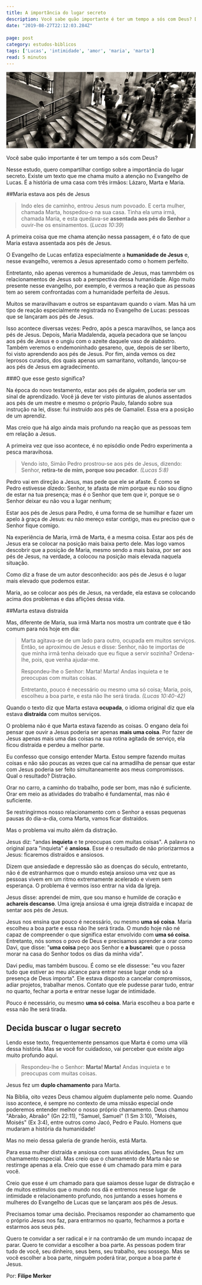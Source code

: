 ```yaml
---
title: A importância do lugar secreto
description: Você sabe quão importante é ter um tempo a sós com Deus? Descubra como esse hábito é bíblico e indispensável.
date: "2019-08-27T22:12:03.284Z"

page: post
category: estudos-biblicos
tags: ['Lucas', 'intimidade', 'amor', 'maria', 'marta']
read: 5 minutos
---
```


![Escadaria com muitas pessoas andando](./crowd.jpg)

Você sabe quão importante é ter um tempo a sós com Deus?

Nesse estudo, quero compartilhar contigo sobre a importância do lugar secreto. Existe um texto que me chama muito a atenção no Evangelho de Lucas. É a história de uma casa com três irmãos: Lázaro, Marta e Maria.

##Maria estava aos pés de Jesus

> Indo eles de caminho, entrou Jesus num povoado. E certa mulher, chamada Marta, hospedou-o na sua casa. Tinha ela uma irmã, chamada Maria, e esta quedava-se **assentada aos pés do Senhor** a ouvir-lhe os ensinamentos. (*Lucas 10:39*)

A primeira coisa que me chama atenção nessa passagem, é o fato de que Maria estava assentada aos pés de Jesus.

O Evangelho de Lucas enfatiza especialmente a **humanidade de Jesus** e, nesse evangelho, veremos a Jesus apresentado como o homem perfeito.

Entretanto, não apenas veremos a humanidade de Jesus, mas tammbém os relacionamentos de Jesus sob a perspectiva dessa humanidade. Algo muito presente nesse evangelho, por exemplo, é vermos a reação que as pessoas tem ao serem confrontadas com a humanidade perfeita de Jesus.

Muitos se maravilhavam e outros se espantavam quando o viam. Mas há um tipo de reação especialmente registrada no Evangelho de Lucas: pessoas que se lançaram aos pés de Jesus.

Isso acontece diversas vezes: Pedro, após a pesca maravilhos, se lança aos pés de Jesus. Depois, Maria Madalenda, aquela pecadora que se lançou aos pés de Jesus e o ungiu com o azeite daquele vaso de alabástro. Também veremos o endemoninhado gesareno, que, depois de ser liberto, foi visto aprendendo aos pés de Jesus. Por fim, ainda vemos os dez leprosos curados, dos quais apenas um samaritano, voltando, lançou-se aos pés de Jesus em agradecimento.

###O que esse gesto significa?

Na época do novo testamento, estar aos pés de alguém, poderia ser um sinal de aprendizado. Você já deve ter visto pinturas de alunos assentados aos pés de um mestre e mesmo o próprio Paulo, falando sobre sua instrução na lei, disse: fui instruído aos pés de Gamaliel. Essa era a posição de um aprendiz.

Mas creio que há algo ainda mais profundo na reação que as pessoas tem em relação a Jesus.

A primeira vez que isso acontece, é no episódio onde Pedro experimenta a pesca maravihosa.

> Vendo isto, Simão Pedro prostrou-se aos pés de Jesus, dizendo: Senhor, **retira-te de mim, porque sou pecador**. *(Lucas 5:8)*

Pedro vai em direção a Jesus, mas pede que ele se afaste. É como se Pedro estivesse dizedo: Senhor, te afasta de mim porque eu não sou digno de estar na tua presença; mas é o Senhor que tem que ir, porque se o Senhor deixar eu não vou a lugar nenhum;

Estar aos pés de Jesus para Pedro, é uma forma de se humilhar e fazer um apelo à graça de Jesus: eu não mereço estar contigo, mas eu preciso que o Senhor fique comigo.

Na experiência de Maria, irmã de Marta, é a mesma coisa. Estar aos pés de Jesus era se colocar na posição mais baixa perto dele. Mas logo vamos descobrir que a posição de Maria, mesmo sendo a mais baixa, por ser aos pés de Jesus, na verdade, a colocou na posição mais elevada naquela situação.

Como diz a frase de um autor desconhecido: aos pés de Jesus é o lugar mais elevado que podemos estar.

Maria, ao se colocar aos pés de Jesus, na verdade, ela estava se colocando acima dos problemas e das aflições dessa vida.

##Marta estava distraída

Mas, diferente de Maria, sua irmã Marta nos mostra um contrate que é tão comum para nós hoje em dia:

> Marta agitava-se de um lado para outro, ocupada em muitos serviços. Então, se aproximou de Jesus e disse: Senhor, não te importas de que minha irmã tenha deixado que eu fique a servir sozinha? Ordena-lhe, pois, que venha ajudar-me. 
>
> Respondeu-lhe o Senhor: Marta! Marta! Andas inquieta e te preocupas com muitas coisas.
>
> Entretanto, pouco é necessário ou mesmo uma só coisa; Maria, pois, escolheu a boa parte, e esta não lhe será tirada. *(Lucas 10:40-42)*

Quando o texto diz que Marta estava **ocupada**, o idioma original diz que ela estava **distraída** com muitos serviços.

O problema não é que Marta estava fazendo as coisas. O engano dela foi pensar que ouvir a Jesus poderia ser apenas **mais uma coisa**. Por fazer de Jesus apenas mais uma das coisas na sua rotina agitada de serviço, ela ficou distraída e perdeu a melhor parte.

Eu confesso que consigo entender Marta. Estou sempre fazendo muitas coisas e não são poucas as vezes que caí na armadilha de pensar que estar com Jesus poderia ser feito simultaneamente aos meus compromissos. Qual o resultado? Distração.

Orar no carro, a caminho do trabalho, pode ser bom, mas não é suficiente. Orar em meio as atividades do trabalho é fundamental, mas não é suficiente.

Se restringirmos nosso relacionamento com o Senhor a essas pequenas pausas do dia-a-dia, coma Marta, vamos ficar distraídos.

Mas o problema vai muito além da distração.

Jesus diz: "andas **inquieta** e te preocupas com muitas coisas". A palavra no original para "inquieta" é **ansiosa**. Esse é o resultado de não priorizarmos a Jesus: ficaremos distraídos e ansiosos.

Dizem que ansiedade e depressão são as doenças do século, entretanto, não é de estranharmos que o mundo esteja ansioso uma vez que as pessoas vivem em um ritmo extremamente acelerado e vivem sem esperança. O problema é vermos isso entrar na vida da Igreja.

Jesus disse: aprendei de mim, que sou manso e humilde de coração e **achareis descanso**. Uma igreja ansiosa é uma igreja distraída e incapaz de sentar aos pés de Jesus.

Jesus nos ensina que pouco é necessário, ou mesmo **uma só coisa**. Maria escolheu a boa parte e essa não lhe será tirada. O mundo hoje não né capaz de compreender o que significa estar envolvido com **uma só coisa**. Entretanto, nós somos o povo de Deus e precisamos aprender a orar como Davi, que disse: "**uma coisa** peço aos Senhor e **a buscarei**: que o possa morar na casa do Senhor todos os dias da minha vida".

Davi pediu, mas também buscou. É como se ele dissesse: "eu vou fazer tudo que estiver ao meu alcance para entrar nesse lugar onde só a presença de Deus importa". Ele estava disposto a cancelar compromissos, adiar projetos, trabalhar menos. Contato que ele pudesse parar tudo, entrar no quarto, fechar a porta e entrar nesse lugar de intimidade.

Pouco é necessário, ou mesmo **uma só coisa**. Maria escolheu a boa parte e essa não lhe será tirada.

## Decida buscar o lugar secreto

Lendo esse texto, frequentemente pensamos que Marta é como uma vilã dessa história. Mas se você for cuidadoso, vai perceber que existe algo muito profundo aqui.

> Respondeu-lhe o Senhor: **Marta! Marta!** Andas inquieta e te preocupas com muitas coisas.

Jesus fez um **duplo chamamento** para Marta.

Na Bíblia, oito vezes Deus chamou alguém duplamente pelo nome. Quando isso acontece, é sempre no contexto de uma missão especial onde poderemos entender melhor o nosso próprio chamamento. Deus chamou "Abraão, Abraão" (Gn 22:11), "Samuel, Samuel" (1 Sm 3:10), "Moisés, Moisés" (Ex 3:4), entre outros como Jacó, Pedro e Paulo. Homens que mudaram a história da humanidade!

Mas no meio dessa galeria de grande heróis, está Marta.

Para essa mulher distraída e ansiosa com suas atividades, Deus fez um chamamento especial. Mas creio que o chamamento de Marta não se restirnge apenas a ela. Creio que esse é um chamado para mim e para você.

Creio que esse é um chamado para que saiamos desse lugar de distração e de muitos estímulos que o mundo nos dá e entremos nesse lugar de intimidade e relacionamento profundo, nos juntando a esses homens e mulheres do Evangelho de  Lucas que se lançaram aos pés de Jesus.

Precisamos tomar uma decisão. Precisamos responder ao chamamento que o próprio Jesus nos faz, para entrarmos no quarto, fecharmos a porta e estarmos aos seus pés.

Quero te convidar a ser radical e ir na contramão de um mundo incapaz de parar. Quero te convidar a escolher a boa parte. As pessoas podem tirar tudo de você, seu dinheiro, seus bens, seu trabalho, seu sossego. Mas se você escolher a boa parte, ninguém poderá tirar, porque a boa parte é Jesus.

Por: **Filipe Merker**